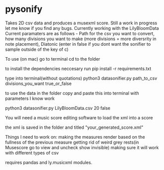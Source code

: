 # pysonify
Takes 2D csv data and produces a musexml score.
Still a work in progress let me know if you find any bugs.
Currently working with the LilyBloomData
Current paramaters are as follows - Path for the csv you want to convert, how many divisions you want to make 
(more divisions = more diversrity in note placement), Diatonic (enter in false if you dont want the sonifier 
to sample outside of the key of c)

To use (on mac) go to terminal
cd to the folder

to install the dependencies neccesary run pip install -r requirements.txt

type into terminal(without quotations) python3 datasonifier.py path_to_csv divisions_you_want true_or_false

to use the data in the folder copy and paste this into terminal with parameters I know work

python3 datasonifier.py LilyBloomData.csv 20 false

You will need a music score editing software to load the xml into a score

the xml is saved in the folder and titled "your_generated_score.xml"

Things I need to work on:
	making the measures render based on the fullness of the previous measure 
	getting rid of weird grey rests(in Musescore go to view and uncheck show invisible)
	making sure it will work with different types of csv

requires pandas and ly.musicxml modules.
